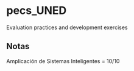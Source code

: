 # pecs_UNED
Evaluation practices and development exercises


Notas
-----
Amplicación de Sistemas Inteligentes = 10/10
